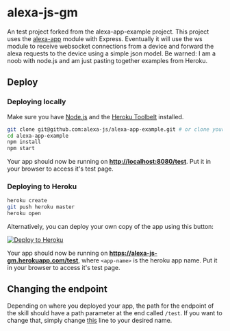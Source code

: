 # alexa-js-gm

An test project forked from the alexa-app-example project.  This project uses the [alexa-app](https://github.com/alexa-js/alexa-app) module with Express.  Eventually it will use the ws module to receive websocket connections from a device and forward the alexa requests to the device using a simple json model.
Be warned: I am a noob with node.js and am just pasting together examples from Heroku.

## Deploy
### Deploying locally

Make sure you have [Node.js](http://nodejs.org/) and the [Heroku Toolbelt](https://toolbelt.heroku.com/) installed.

```sh
git clone git@github.com:alexa-js/alexa-app-example.git # or clone your own fork
cd alexa-app-example
npm install
npm start
```

Your app should now be running on **[http://localhost:8080/test](http://localhost:8080/test)**. Put it in your browser to access it's test page.

### Deploying to Heroku

```sh
heroku create
git push heroku master
heroku open
```

Alternatively, you can deploy your own copy of the app using this button:

[![Deploy to Heroku](https://www.herokucdn.com/deploy/button.png)](https://heroku.com/deploy?template=https://github.com/sakimble1/alexa-js-gm)

Your app should now be running on **https://alexa-js-gm.herokuapp.com/test**, where `<app-name>` is the heroku app name. Put it in your browser to access it's test page.

## Changing the endpoint
Depending on where you deployed your app, the path for the endpoint of the skill should have a path parameter at the end called `/test`. If you want to change that, simply change [this](https://github.com/alexa-js/alexa-app-example/blob/master/index.js#L8) line to your desired name.
